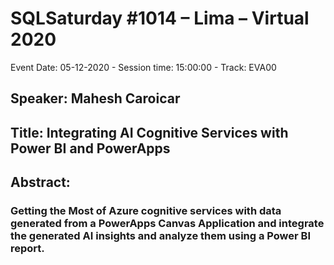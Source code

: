 # SQLSaturday #1014 – Lima – Virtual 2020
Event Date: 05-12-2020 - Session time: 15:00:00 - Track: EVA00
## Speaker: Mahesh Caroicar
## Title: Integrating AI Cognitive Services with Power BI and PowerApps
## Abstract:
### Getting the Most of Azure cognitive services with data generated from a PowerApps Canvas  Application and integrate the generated AI insights and analyze them using a Power BI report.
